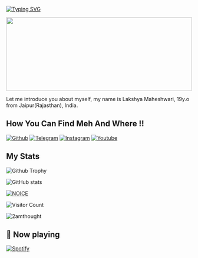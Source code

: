 [![Typing SVG](https://readme-typing-svg.herokuapp.com/?lines=Welcome+To+Lakshya's+Github+Profile)](https://github.com/2amthought)

<div align="center">
<img src="https://rishavanand.github.io/static/images/greetings.gif" align="center" style="width: 100%; height:200px" />
</div>  

Let me introduce you about myself, my name is Lakshya Maheshwari, 19y.o from Jaipur(Rajasthan), India.

## How You Can Find Meh And Where !!

[![Github](https://img.shields.io/badge/-Github-000000?style=for-the-badge&logo=Github&logoColor=white)](https://github.com/2amthought)
[![Telegram](https://img.shields.io/badge/Telegram-2CA5E0?style=for-the-badge&logo=telegram&logoColor=white)](https://telegram.me/beingruler)
[![Instagram](https://img.shields.io/badge/Instagram-FF1493?style=for-the-badge&logo=instagram&logoColor=white)](https://instagram.com/_datboii.laksh)
[![Youtube](https://img.shields.io/badge/Youtube-FF0000?style=for-the-badge&logo=youtube&logoColor=white)](https://youtube.com/@Wichardff)


## My Stats
![Github Trophy](https://github-profile-trophy.vercel.app/?username=2amthought)

![ GitHub stats](https://github-readme-stats.vercel.app/api?username=2amthought&show_icons=true&theme=tokyonight)

[![NOICE](https://github-readme-stats.vercel.app/api/top-langs/?username=2amthought&layout=compact&theme=midnight-purple&hide=Css)](https://github.com/2amthought)

![Visitor Count](https://profile-counter.glitch.me/2amthought/count.svg)


<p><img align="center" src="https://github-readme-streak-stats.herokuapp.com/?user=2amthought&" alt="2amthought" /></p>

## 🎵 Now playing

[![Spotify](https://spotify-readme-3s61yj059-xditya.vercel.app/api/spotify)](https://open.spotify.com/user/on84l0syf9y9m2m84unz4h8uq)
